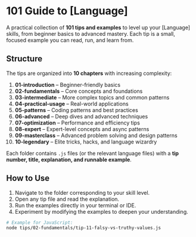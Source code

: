 # 101 Guide to [Language]

A practical collection of **101 tips and examples** to level up your [Language] skills, from beginner basics to advanced mastery. Each tip is a small, focused example you can read, run, and learn from.

## Structure

The tips are organized into **10 chapters** with increasing complexity:

1. **01-introduction** – Beginner-friendly basics  
2. **02-fundamentals** – Core concepts and foundations  
3. **03-intermediate** – More complex topics and common patterns  
4. **04-practical-usage** – Real-world applications  
5. **05-patterns** – Coding patterns and best practices  
6. **06-advanced** – Deep dives and advanced techniques  
7. **07-optimization** – Performance and efficiency tips  
8. **08-expert** – Expert-level concepts and async patterns  
9. **09-masterclass** – Advanced problem solving and design patterns  
10. **10-legendary** – Elite tricks, hacks, and language wizardry  

Each folder contains `.js` files (or the relevant language files) with a **tip number, title, explanation, and runnable example**.

## How to Use

1. Navigate to the folder corresponding to your skill level.  
2. Open any tip file and read the explanation.  
3. Run the examples directly in your terminal or IDE.  
4. Experiment by modifying the examples to deepen your understanding.

```bash
# Example for JavaScript:
node tips/02-fundamentals/tip-11-falsy-vs-truthy-values.js
